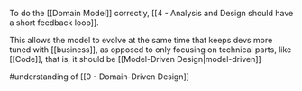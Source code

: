 To do the [[Domain Model]] correctly, [[4 - Analysis and Design should have a short feedback loop]].

This allows the model to evolve at the same time that keeps devs more tuned with [[business]], as opposed to only focusing on technical parts, like [[Code]], that is, it should be [[Model-Driven Design|model-driven]]

#understanding  of [[0 - Domain-Driven Design]]
